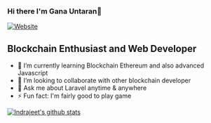 ### Hi there I'm Gana Untaran👋

[![Website](https://img.shields.io/badge/Text-Text-green?style=flat-square)](https://google.com)

## Blockchain Enthusiast and Web Developer

<!-- **ganauntaran3/ganauntaran3** is a ✨ _special_ ✨ repository because its `README.md` (this file) appears on your GitHub profile.

Here are some ideas to get you started: -->

- 🌱 I’m currently learning Blockchain Ethereum and also advanced Javascript
- 👯 I’m looking to collaborate with other blockchain developer
- 💬 Ask me about Laravel anytime & anywhere
- ⚡ Fun fact: I'm fairly good to play game


[![Indrajeet's github stats](https://github-readme-stats.vercel.app/api?username=ganauntaran3&count_private=true&include_all_commits=true&theme=radical)](https://google.com)
